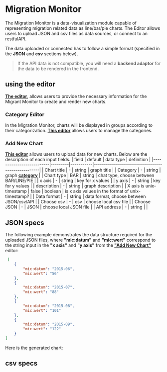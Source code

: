 # Migration Monitor
The Migration Monitor is a data-visualization module capable of representing migration related data as line/bar/pie charts.
The Editor allows users to upload JSON and csv files as data sources, or connect to an restfulAPI.

The data uploaded or connected has to follow a simple format (specified in the **JSON** and **csv** sections below).

> If the API data is not compatible, you will need a **backend adaptor** for the data to be rendered in the frontend.

## using the editor

**[The editor](http://localhost:8080/situation/editor)**, allows users to provide the necessary information for the Migrant Monitor to create and render new charts.

### Category Editor
In the Migration Monitor, charts will be displayed in groups according to their categorization.
**[This editor](http://localhost:8080/situation/editor#CategoryEditor)** allows users to manage the categories.

### Add New Chart
**[This editor](http://localhost:8080/situation/editor#AddNewChart)** allows users to upload data for new charts.
Below are the description of each input fields.
| field                    | default | data type | definition                                        |
|--------------------------|---------|-----------|---------------------------------------------------|
| Chart title              | -       | string    | graph title                                       |
| Category                 | -       | string    | graph **[category](#category-editor)**            |
| Chart type               | BAR     | string    | chat type, choose between BAR/LINE/PIE            |
| x axis                   | -       | string    | key for x values                                  |
| y axis                   | -       | string    | key for y values                                  |
| description              | -       | string    | graph description                                 |
| X axis is unix-timestamp | false   | boolean   | is x axis values in the format of unix-timestamp? |
| Data format              | -       | string    | data format, choose between JSON/csv/API          |
| Choose csv               | -       | csv       | choose local csv file                             |
| Choose JSON              | -       | JSON      | choose local JSON file                            |
| API address              | -       | string    |                                                   |

## JSON specs

The following example demonstrates the data structure required for the uploaded JSON files, 
where **"mic:datum"** and **"mic:wert"** correspond to the string input in the **"x axis"** and **"y axis"** from the **["Add New Chart"](#add-new-chart)** editor:

``` json
 [
    {
        "mic:datum": "2015-06",
        "mic:wert": "56"
    },
    {
        "mic:datum": "2015-07",
        "mic:wert": "88"
    },
    {
        "mic:datum": "2015-08",
        "mic:wert": "101"
    },
    {
        "mic:datum": "2015-09",
        "mic:wert": "122"
    }
]
```

Here is the generated chart:

<!-- ![alt text](https://github.com/micado-eu/pa_application/blob/master/doc/img/migration_monitor/linechart.png?raw=true "line chart example") -->

## csv specs
